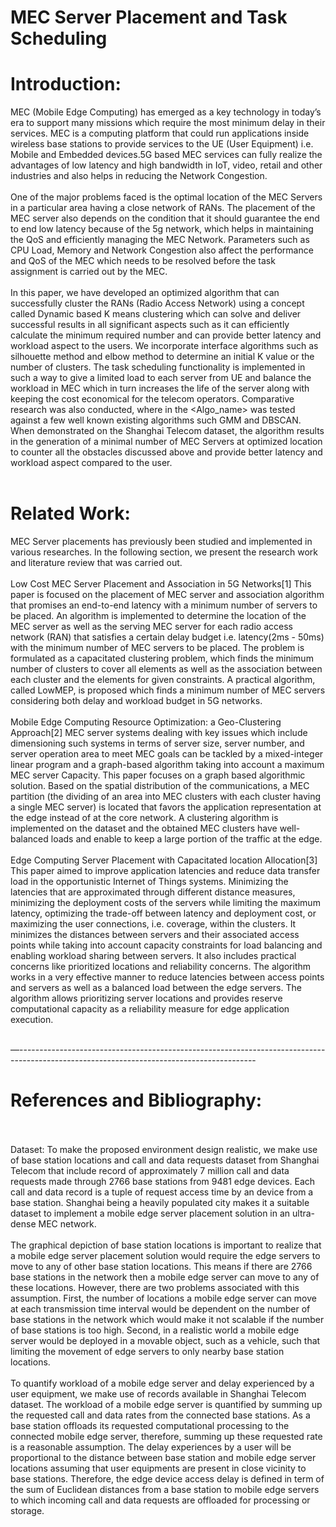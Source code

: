 # MEC Server Placement and Task Scheduling
# Introduction: 
MEC (Mobile Edge Computing) has emerged as a key technology in today’s era to support many missions which require the most minimum delay in their services. MEC is a computing platform that could run applications inside wireless base stations to provide services to the UE (User Equipment) i.e. Mobile and Embedded devices.5G based MEC services can fully realize the advantages of low latency and high bandwidth in IoT, video, retail and other industries and also helps in reducing the Network Congestion. 
<br><br>
One of the major problems faced is the optimal location of the MEC Servers in a particular area having a close network of RANs. The placement of the MEC server also depends on the condition that it should guarantee the end to end low latency because of the 5g network, which helps in maintaining the QoS and efficiently managing the MEC Network. Parameters such as CPU Load, Memory and Network Congestion also affect the performance and QoS of the MEC which needs to be resolved before the task assignment is carried out by the MEC.
<br><br>
In this paper, we have developed an optimized algorithm that can successfully cluster the RANs (Radio Access Network) using a concept called Dynamic based K means clustering which can solve and deliver successful results in all significant aspects such as it can efficiently calculate the minimum required number and can provide better latency and workload aspect to the users. We incorporate interface algorithms such as silhouette method and elbow method to determine an initial K value or the number of clusters. The task scheduling functionality is implemented in such a way to give a limited load to each server from UE and balance the workload in MEC which in turn increases the life of the server along with keeping the cost economical for the telecom operators. Comparative research was also conducted, where in the <Algo_name> was tested against a few well known existing algorithms such GMM and DBSCAN. When demonstrated on the Shanghai Telecom dataset, the algorithm results in the generation of a minimal number of MEC Servers at optimized location to counter all the obstacles discussed above and provide better latency and workload aspect compared to the user.
<br><br>

# Related Work: 
MEC Server placements has previously been studied and implemented in various researches. In the following section, we present the research work and literature review that was carried out. 
<br><br>
Low Cost MEC Server Placement and Association in 5G Networks[1]
This paper is focused on the placement of MEC server and association algorithm that promises an end-to-end latency with a minimum number of servers to be placed.  An algorithm is implemented to determine the location of the MEC server as well as the serving MEC server for each radio access network (RAN) that satisfies a certain delay budget i.e. latency(2ms - 50ms) with the minimum number of MEC servers to be placed. The problem is formulated as a capacitated clustering problem, which finds the minimum number of clusters to cover all elements as well as the association between each cluster and the elements for given constraints. A practical algorithm, called LowMEP, is proposed which finds a minimum number of MEC servers considering both delay and workload budget in 5G networks.
<br><br>
Mobile Edge Computing Resource Optimization: a Geo-Clustering Approach[2]
MEC server systems dealing with key issues which include dimensioning such systems in terms of server size, server number, and server operation area to meet MEC goals can be tackled by a mixed-integer linear program and a graph-based algorithm taking into account a maximum MEC server Capacity. This paper focuses on a graph based algorithmic solution. Based on the spatial distribution of the communications, a MEC partition (the dividing of an area into MEC clusters with each cluster having a single MEC server) is located that favors the application representation at the edge instead of at the core network. A clustering algorithm is implemented on the dataset and the obtained MEC clusters have well-balanced loads and enable to keep a large portion of the traffic at the edge.
<br><br>
Edge Computing Server Placement with Capacitated location Allocation[3]
This paper aimed to improve application latencies and reduce data transfer load in the opportunistic Internet of Things systems. Minimizing the latencies that are approximated through different distance measures,  minimizing the deployment costs of the servers while limiting the maximum latency,  optimizing the trade-off between latency and deployment cost, or maximizing the user connections, i.e. coverage, within the clusters. It minimizes the distances between servers and their associated access points while taking into account capacity constraints for load balancing and enabling workload sharing between servers. It also includes practical concerns like prioritized locations and reliability concerns.  The algorithm works in a very effective manner to reduce latencies between access points and servers as well as a balanced load between the edge servers. The algorithm allows prioritizing server locations and provides reserve computational capacity as a reliability measure for edge application execution. 
<br><br>

—-----------------------------------------------------------------------------------------------------------------------------------------

# References and Bibliography:
<br><br>
Dataset:
To make the proposed environment design realistic, we make use of base station locations and call and data requests dataset from Shanghai Telecom that include record of approximately 7 million call and data requests made through 2766 base stations from 9481 edge devices. Each call and data record is a tuple of request access time by an device from a base station. Shanghai being a heavily populated city makes it a suitable dataset to implement a mobile edge server placement solution in an ultra-dense MEC network.
<br><br>
The graphical depiction of base station locations is important to realize that a mobile edge server placement solution would require the edge servers to move to any of other base station locations. This means if there are 2766 base stations in the network then a mobile edge server can move to any of these locations. However, there are two problems associated with this assumption. First, the number of locations a mobile edge server can move at each transmission time interval would be dependent on the number of base stations in the network which would make it not scalable if the number of base stations is too high. Second, in a realistic world a mobile edge server would be deployed in a movable object, such as a vehicle, such that limiting the movement of edge servers to only nearby base station locations.
<br><br>
To quantify workload of a mobile edge server and delay experienced by a user equipment, we make use of records available in Shanghai Telecom dataset. The workload of a mobile edge server is quantified by summing up the requested call and data rates from the connected base stations. As a base station offloads its requested computational processing to the connected mobile edge server, therefore, summing up these requested rate is a reasonable assumption. The delay experiences by a user will be proportional to the distance between base station and mobile edge server locations assuming that user equipments are present in close vicinity to base stations. Therefore, the edge device access delay is defined in term of the sum of Euclidean distances from a base station to mobile edge servers to which incoming call and data requests are offloaded for processing or storage.
